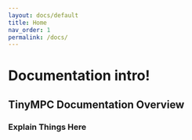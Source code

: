 ```yaml
---
layout: docs/default
title: Home
nav_order: 1
permalink: /docs/
---
```


# Documentation intro!

## TinyMPC Documentation Overview

### Explain Things Here